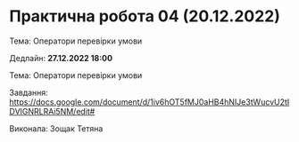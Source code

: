# Практична робота 04 (20.12.2022)</b>

Тема: Оператори перевірки умови

Дедлайн: <b>27.12.2022 18:00</b>

Тема: Оператори перевірки умови

Завдання: https://docs.google.com/document/d/1iv6hOT5fMJ0aHB4hNIJe3tWucvU2tIDVIGNRLRAi5NM/edit#

Виконала: Зощак Тетяна
